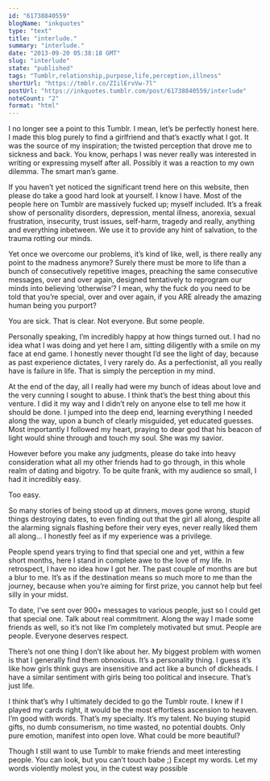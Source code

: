 ```yaml
---
id: "61738840559"
blogName: "inkquotes"
type: "text"
title: "interlude."
summary: "interlude."
date: "2013-09-20 05:38:18 GMT"
slug: "interlude"
state: "published"
tags: "Tumblr,relationship,purpose,life,perception,illness"
shortUrl: "https://tmblr.co/ZIilErvVw-7l"
postUrl: "https://inkquotes.tumblr.com/post/61738840559/interlude"
noteCount: "2"
format: "html"
---
```


I no longer see a point to this Tumblr. I mean, let’s be perfectly honest here. I made this blog purely to find a girlfriend and that’s exactly what I got. It was the source of my inspiration; the twisted perception that drove me to sickness and back. You know, perhaps I was never really was interested in writing or expressing myself after all. Possibly it was a reaction to my own dilemma. The smart man’s game. 

If you haven’t yet noticed the significant trend here on this website, then please do take a good hard look at yourself. I know I have. Most of the people here on Tumblr are massively fucked up; myself included. It’s a freak show of personality disorders, depression, mental illness, anorexia, sexual frustration, insecurity, trust issues, self-harm, tragedy and really, anything and everything inbetween. We use it to provide any hint of salvation, to the trauma rotting our minds.

Yet once we overcome our problems, it’s kind of like, well, is there really any point to the madness anymore? Surely there must be more to life than a bunch of consecutively repetitive images, preaching the same consecutive messages, over and over again, designed tentatively to reprogram our minds into believing ‘otherwise’? I mean, why the fuck do you need to be told that you’re special, over and over again, if you ARE already the amazing human being you purport? 

You are sick. That is clear. Not everyone. But some people.

Personally speaking, I’m incredibly happy at how things turned out. I had no idea what I was doing and yet here I am, sitting diligently with a smile on my face at end game. I honestly never thought I’d see the light of day, because as past experience dictates, I very rarely do. As a perfectionist, all you really have is failure in life. That is simply the perception in my mind.

At the end of the day, all I really had were my bunch of ideas about love and the very cunning I sought to abuse. I think that’s the best thing about this venture. I did it my way and I didn’t rely on anyone else to tell me how it should be done. I jumped into the deep end, learning everything I needed along the way, upon a bunch of clearly misguided, yet educated guesses. Most importantly I followed my heart, praying to dear god that his beacon of light would shine through and touch my soul. She was my savior. 

However before you make any judgments, please do take into heavy consideration what all my other friends had to go through, in this whole realm of dating and bigotry. To be quite frank, with my audience so small, I had it incredibly easy.

Too easy.

So many stories of being stood up at dinners, moves gone wrong, stupid things destroying dates, to even finding out that the girl all along, despite all the alarming signals flashing before their very eyes, never really liked them all along… I honestly feel as if my experience was a privilege.

People spend years trying to find that special one and yet, within a few short months, here I stand in complete awe to the love of my life. In retrospect, I have no idea how I got her. The past couple of months are but a blur to me. It’s as if the destination means so much more to me than the journey, because when you’re aiming for first prize, you cannot help but feel silly in your midst. 

To date, I’ve sent over 900+ messages to various people, just so I could get that special one. Talk about real commitment. Along the way I made some friends as well, so it’s not like I’m completely motivated but smut. People are people. Everyone deserves respect.

There’s not one thing I don’t like about her. My biggest problem with women is that I generally find them obnoxious. It’s a personality thing. I guess it’s like how girls think guys are insensitive and act like a bunch of dickheads. I have a similar sentiment with girls being too political and insecure. That’s just life. 

I think that’s why I ultimately decided to go the Tumblr route. I knew if I played my cards right, it would be the most effortless ascension to heaven. I’m good with words. That’s my specialty. It’s my talent. No buying stupid gifts, no dumb consumerism, no time wasted, no potential doubts. Only pure emotion, manifest into open love. What could be more beautiful?

Though I still want to use Tumblr to make friends and meet interesting people. You can look, but you can’t touch babe ;) Except my words. Let my words violently molest you, in the cutest way possible